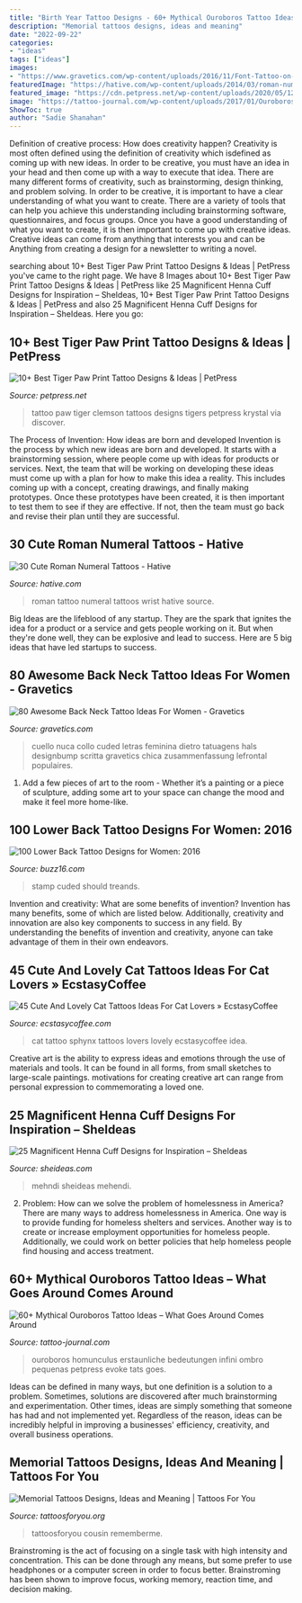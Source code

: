 ```yaml
---
title: "Birth Year Tattoo Designs - 60+ Mythical Ouroboros Tattoo Ideas – What Goes Around Comes Around"
description: "Memorial tattoos designs, ideas and meaning"
date: "2022-09-22"
categories:
- "ideas"
tags: ["ideas"]
images:
- "https://www.gravetics.com/wp-content/uploads/2016/11/Font-Tattoo-on-neck.jpg"
featuredImage: "https://hative.com/wp-content/uploads/2014/03/roman-numeral-tattoos/3-tattoo-design-on-wrist.jpg"
featured_image: "https://cdn.petpress.net/wp-content/uploads/2020/05/12001304/tiger-paw-tattoo-idea.jpg"
image: "https://tattoo-journal.com/wp-content/uploads/2017/01/Ouroboros-Tattoo-59-768x768.jpg"
ShowToc: true
author: "Sadie Shanahan"
---
```



Definition of creative process: How does creativity happen?
Creativity is most often defined using the definition of creativity which isdefined as coming up with new ideas. In order to be creative, you must have an idea in your head and then come up with a way to execute that idea. There are many different forms of creativity, such as brainstorming, design thinking, and problem solving.
In order to be creative, it is important to have a clear understanding of what you want to create. There are a variety of tools that can help you achieve this understanding including brainstorming software, questionnaires, and focus groups. Once you have a good understanding of what you want to create, it is then important to come up with creative ideas. Creative ideas can come from anything that interests you and can be Anything from creating a design for a newsletter to writing a novel.

	

		
searching about 10+ Best Tiger Paw Print Tattoo Designs &amp; Ideas | PetPress you've came to the right page. We have 8 Images about 10+ Best Tiger Paw Print Tattoo Designs &amp; Ideas | PetPress like 25 Magnificent Henna Cuff Designs for Inspiration – SheIdeas, 10+ Best Tiger Paw Print Tattoo Designs &amp; Ideas | PetPress and also 25 Magnificent Henna Cuff Designs for Inspiration – SheIdeas. Here you go:
		
    
## 10+ Best Tiger Paw Print Tattoo Designs &amp; Ideas | PetPress

<img loading=lazy src="https://cdn.petpress.net/wp-content/uploads/2020/05/12001304/tiger-paw-tattoo-idea.jpg" onerror="this.onerror=null;this.src='https://tse1.mm.bing.net/th?id=OIP.k_nXRwpgbVcQfPyn8mnmlgHaJ4&amp;pid=15.1';" alt="10+ Best Tiger Paw Print Tattoo Designs &amp; Ideas | PetPress">

_Source: petpress.net_

>tattoo paw tiger clemson tattoos designs tigers petpress krystal via discover. 

	

The Process of Invention: How ideas are born and developed
Invention is the process by which new ideas are born and developed. It starts with a brainstorming session, where people come up with ideas for products or services. Next, the team that will be working on developing these ideas must come up with a plan for how to make this idea a reality. This includes coming up with a concept, creating drawings, and finally making prototypes. Once these prototypes have been created, it is then important to test them to see if they are effective. If not, then the team must go back and revise their plan until they are successful.

    
## 30 Cute Roman Numeral Tattoos - Hative

<img loading=lazy src="https://hative.com/wp-content/uploads/2014/03/roman-numeral-tattoos/3-tattoo-design-on-wrist.jpg" onerror="this.onerror=null;this.src='https://tse1.mm.bing.net/th?id=OIP._DR4ioSIBUukhSWrLDGvDQHaHa&amp;pid=15.1';" alt="30 Cute Roman Numeral Tattoos - Hative">

_Source: hative.com_

>roman tattoo numeral tattoos wrist hative source. 

	

Big Ideas are the lifeblood of any startup. They are the spark that ignites the idea for a product or a service and gets people working on it. But when they're done well, they can be explosive and lead to success. Here are 5 big ideas that have led startups to success.

    
## 80 Awesome Back Neck Tattoo Ideas For Women - Gravetics

<img loading=lazy src="https://www.gravetics.com/wp-content/uploads/2016/11/Font-Tattoo-on-neck.jpg" onerror="this.onerror=null;this.src='https://tse2.mm.bing.net/th?id=OIP.gjuXliGaqgEb4NMZhWM0GAHaLl&amp;pid=15.1';" alt="80 Awesome Back Neck Tattoo Ideas For Women - Gravetics">

_Source: gravetics.com_

>cuello nuca collo cuded letras feminina dietro tatuagens hals designbump scritta gravetics chica zusammenfassung lefrontal populaires. 

	

1. Add a few pieces of art to the room - Whether it’s a painting or a piece of sculpture, adding some art to your space can change the mood and make it feel more home-like.

    
## 100 Lower Back Tattoo Designs For Women: 2016

<img loading=lazy src="https://buzz16.com/wp-content/uploads/2015/05/Lower-Back-Tattoo-Design-for-Women1-67.jpg" onerror="this.onerror=null;this.src='https://tse2.mm.bing.net/th?id=OIP.aFsKFwDUX2G04I2QVrAbcgHaE8&amp;pid=15.1';" alt="100 Lower Back Tattoo Designs for Women: 2016">

_Source: buzz16.com_

>stamp cuded should treands. 

	

Invention and creativity: What are some benefits of invention?
Invention has many benefits, some of which are listed below. Additionally, creativity and innovation are also key components to success in any field. By understanding the benefits of invention and creativity, anyone can take advantage of them in their own endeavors.

    
## 45 Cute And Lovely Cat Tattoos Ideas For Cat Lovers » EcstasyCoffee

<img loading=lazy src="https://i2.wp.com/www.ecstasycoffee.com/wp-content/uploads/2016/09/Beautiful-sphynx-cat-tattoo-idea..jpg" onerror="this.onerror=null;this.src='https://tse2.mm.bing.net/th?id=OIP.9w7Vd95IuR-JElZdrNzGzwAAAA&amp;pid=15.1';" alt="45 Cute And Lovely Cat Tattoos Ideas For Cat Lovers » EcstasyCoffee">

_Source: ecstasycoffee.com_

>cat tattoo sphynx tattoos lovers lovely ecstasycoffee idea. 

	

Creative art is the ability to express ideas and emotions through the use of materials and tools. It can be found in all forms, from small sketches to large-scale paintings. motivations for creating creative art can range from personal expression to commemorating a loved one.

    
## 25 Magnificent Henna Cuff Designs For Inspiration – SheIdeas

<img loading=lazy src="https://www.sheideas.com/wp-content/uploads/2016/08/Henna-Cuffs-Mehndi-Designs.jpg" onerror="this.onerror=null;this.src='https://tse4.mm.bing.net/th?id=OIP.tkauVvkpV2fLuuH2tSI21wHaKS&amp;pid=15.1';" alt="25 Magnificent Henna Cuff Designs for Inspiration – SheIdeas">

_Source: sheideas.com_

>mehndi sheideas mehendi. 

	

2. Problem:
How can we solve the problem of homelessness in America?
There are many ways to address homelessness in America. One way is to provide funding for homeless shelters and services. Another way is to create or increase employment opportunities for homeless people. Additionally, we could work on better policies that help homeless people find housing and access treatment.

    
## 60+ Mythical Ouroboros Tattoo Ideas – What Goes Around Comes Around

<img loading=lazy src="https://tattoo-journal.com/wp-content/uploads/2017/01/Ouroboros-Tattoo-59-768x768.jpg" onerror="this.onerror=null;this.src='https://tse4.mm.bing.net/th?id=OIP.DxO6fyBTvWZVNtDpDRn2ZwHaHa&amp;pid=15.1';" alt="60+ Mythical Ouroboros Tattoo Ideas – What Goes Around Comes Around">

_Source: tattoo-journal.com_

>ouroboros homunculus erstaunliche bedeutungen infini ombro pequenas petpress evoke tats goes. 

	

Ideas can be defined in many ways, but one definition is a solution to a problem. Sometimes, solutions are discovered after much brainstorming and experimentation. Other times, ideas are simply something that someone has had and not implemented yet. Regardless of the reason, ideas can be incredibly helpful in improving a businesses' efficiency, creativity, and overall business operations.

    
## Memorial Tattoos Designs, Ideas And Meaning | Tattoos For You

<img loading=lazy src="https://www.tattoosforyou.org/wp-content/uploads/2013/10/Memorial-Tattoos-for-Sister.jpg" onerror="this.onerror=null;this.src='https://tse2.mm.bing.net/th?id=OIP.-o6CtK5V2URCVBK5ASLFdgHaJ4&amp;pid=15.1';" alt="Memorial Tattoos Designs, Ideas and Meaning | Tattoos For You">

_Source: tattoosforyou.org_

>tattoosforyou cousin rememberme. 

	

Brainstroming is the act of focusing on a single task with high intensity and concentration. This can be done through any means, but some prefer to use headphones or a computer screen in order to focus better. Brainstroming has been shown to improve focus, working memory, reaction time, and decision making.

